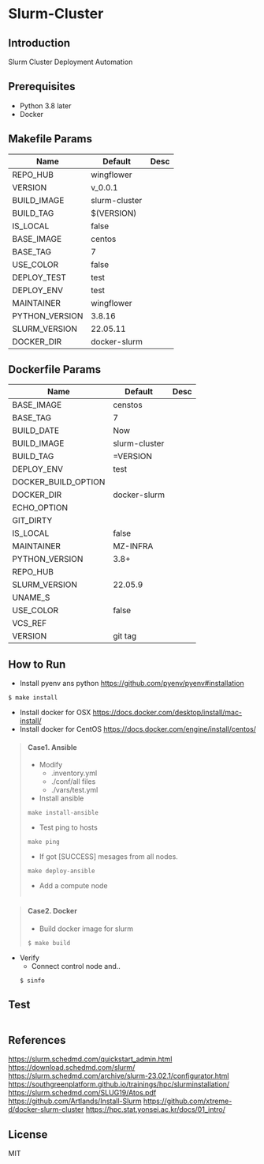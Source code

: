 # Slurm-Cluster
## Introduction
Slurm Cluster Deployment Automation


## Prerequisites
- Python 3.8 later
- Docker

## Makefile Params
|Name|Default|Desc|
|---|---|---|
|REPO_HUB|wingflower||
|VERSION|v_0.0.1||
|BUILD_IMAGE|slurm-cluster||
|BUILD_TAG|$(VERSION)||
|IS_LOCAL|false||
|BASE_IMAGE|centos||
|BASE_TAG|7||
|USE_COLOR|false||
|DEPLOY_TEST|test||
|DEPLOY_ENV|test||
|MAINTAINER|wingflower||
|PYTHON_VERSION|3.8.16||
|SLURM_VERSION|22.05.11||
|DOCKER_DIR|docker-slurm||

## Dockerfile Params
|Name|Default|Desc|
|---|---|---|
|BASE_IMAGE|censtos||
|BASE_TAG|7||
|BUILD_DATE|Now||
|BUILD_IMAGE|slurm-cluster||
|BUILD_TAG|=VERSION||
|DEPLOY_ENV|test||
|DOCKER_BUILD_OPTION||
|DOCKER_DIR|docker-slurm||
|ECHO_OPTION|||
|GIT_DIRTY|||
|IS_LOCAL|false||
|MAINTAINER|MZ-INFRA||
|PYTHON_VERSION|3.8+||
|REPO_HUB|||
|SLURM_VERSION|22.05.9||
|UNAME_S|||
|USE_COLOR|false||
|VCS_REF|||
|VERSION|git tag||

## How to Run
- Install pyenv ans python
https://github.com/pyenv/pyenv#installation
```shell
$ make install
``` 
- Install docker for OSX
https://docs.docker.com/desktop/install/mac-install/
- Install docker for CentOS
https://docs.docker.com/engine/install/centos/

> #### Case1. Ansible
> - Modify
>   - .inventory.yml
>   - ./conf/all files
>   - ./vars/test.yml
> - Install ansible
> ```shell
> make install-ansible
> ```
> - Test ping to hosts
> ```shell
> make ping
> ```
> - If got [SUCCESS] mesages from all nodes.
> ```shell
> make deploy-ansible
> ```
> - Add a compute node
> ```shell
> 
> ```

> #### Case2. Docker
> - Build docker image for slurm
> ```shell
> $ make build
> ```

- Verify
    - Connect control node and..
    ```shell
    $ sinfo
    ```

## Test
```shell
```

## References
https://slurm.schedmd.com/quickstart_admin.html
https://download.schedmd.com/slurm/
https://slurm.schedmd.com/archive/slurm-23.02.1/configurator.html
https://southgreenplatform.github.io/trainings/hpc/slurminstallation/
https://slurm.schedmd.com/SLUG19/Atos.pdf
https://github.com/Artlands/Install-Slurm
https://github.com/xtreme-d/docker-slurm-cluster
https://hpc.stat.yonsei.ac.kr/docs/01_intro/

## License
MIT
